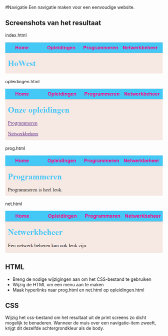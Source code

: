 #Navigatie
Een navigatie maken voor een eenvoudige website.
## Screenshots van het resultaat
index.html

![index](img/index.png)

opleidingen.html

![Opleidingen](img/Opleidingen.png)

prog.html

![Programmeren](img/Programmeren.png)

net.html

![Netwerkbeheer](img/Netwerkbeheer.png)
## HTML
- Breng de nodige wijzigingen aan om het CSS-bestand te gebruiken
- Wijzig de HTML om een menu aan te maken
- Maak hyperlinks naar prog.html en net.html op opleidingen.html

## CSS
Wijzig het css-bestand om het resultaat uit de print screens zo dicht mogelijk te benaderen.
Wanneer de muis over een navigatie-item zweeft, krijgt dit dezelfde achtergrondkleur als de body.
